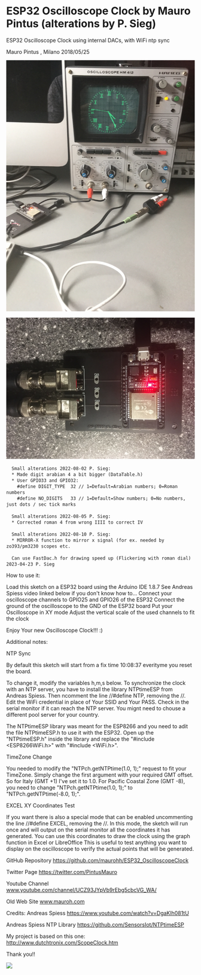 # ESP32 Oscilloscope Clock by Mauro Pintus (alterations by P. Sieg)

ESP32 Oscilloscope Clock using internal DACs, with WiFi ntp sync

Mauro Pintus , Milano 2018/05/25

![](https://github.com/petersieg/ESP32_OscilloscopeClock/blob/master/ESP32_OscilloscopeClock_01.jpg)

![](https://github.com/petersieg/ESP32_OscilloscopeClock/blob/master/pcb.jpg)

```
  Small alterations 2022-08-02 P. Sieg:
  * Made digit arabian 4 a bit bigger (DataTable.h)
  * User GPIO33 and GPIO32:
    #define DIGIT_TYPE  32 // 1=Default=Arabian numbers; 0=Roman numbers 
    #define NO_DIGITS   33 // 1=Default=Show numbers; 0=No numbers, just dots / sec tick marks
    
  Small alterations 2022-08-05 P. Sieg:
  * Corrected roman 4 from wrong IIII to correct IV

  Small alterations 2022-08-10 P. Sieg:
  * MIRROR-X function to mirror x signal (for ex. needed by zo393/pm3230 scopes etc.
  
  Can use FastDac.h for drawing speed up (Flickering with roman dial) 2023-04-23 P. Sieg

```

  How to use it:
  
  Load this sketch on a ESP32 board using the Arduino IDE 1.8.7
  See Andreas Spiess video linked below if you don't know how to...
  Connect your oscilloscope channels to GPIO25 and GPIO26 of the ESP32
  Connect the ground of the oscilloscope to the GND of the ESP32 board
  Put your Oscilloscope in XY mode
  Adjust the vertical scale of the used channels to fit the clock

  Enjoy Your new Oscilloscope Clock!!! :)

  Additional notes:
  
  NTP Sync
  
  By default this sketch will start from a fix time 10:08:37 everityme 
  you reset the board.
  
  To change it, modify the variables h,m,s below.
  To synchronize the clock with an NTP server, you have to install 
  the library NTPtimeESP from Andreas Spiess.
  Then ncomment the line //#define NTP, removing the //.
  Edit the WiFi credential in place of Your SSID and Your PASS.
  Check in the serial monitor if it can reach the NTP server.
  You mignt need to chouse a different pool server for your country.
  
  The NTPtimeESP library was meant for the ESP8266 and you need to adit the file NTPtimeESP.h to use it with the ESP32.
  Open up the "NTPtimeESP.h" inside the library and replace the "#include <ESP8266WiFi.h>" with "#include <WiFi.h>".
  
  TimeZone Change
  
  You needed to modify the "NTPch.getNTPtime(1.0, 1);" request to fit your TimeZone. 
  Simply change the first argument with your required GMT offset. So for Italy (GMT +1) I've set it to 1.0.
  For Pacific Coastal Zone (GMT -8), you need to change "NTPch.getNTPtime(1.0, 1);"  to "NTPch.getNTPtime(-8.0, 1);".
  
  EXCEL XY Coordinates Test
  
  If you want there is also a special mode that can be enabled uncommenting 
  the line //#define EXCEL, removing the //. In this mode, the sketch
  will run once and will output on the serial monitor all the coordinates
  it has generated. You can use this coordinates to draw the clock 
  using the graph function in Excel or LibreOffice
  This is useful to test anything you want to display on the oscilloscope
  to verify the actual points that will be generated.

  GitHub Repository
  https://github.com/maurohh/ESP32_OscilloscopeClock

  Twitter Page
  https://twitter.com/PintusMauro

  Youtube Channel
  www.youtube.com/channel/UCZ93JYpVb9rEbg5cbcVG_WA/

  Old Web Site
  www.mauroh.com

  Credits:
  Andreas Spiess
  https://www.youtube.com/watch?v=DgaKlh081tU

  Andreas Spiess NTP Library
  https://github.com/SensorsIot/NTPtimeESP
  
  My project is based on this one:
  http://www.dutchtronix.com/ScopeClock.htm
  
  Thank you!!

![](https://github.com/petersieg/ESP32_OscilloscopeClock/blob/master/ESP32_OscilloscopeClock_Excel.jpg)
